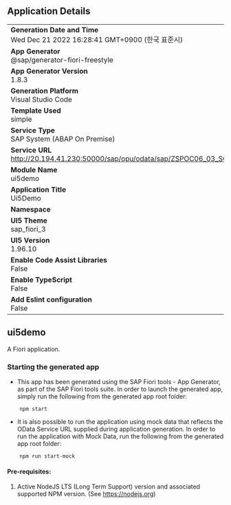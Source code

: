## Application Details
|               |
| ------------- |
|**Generation Date and Time**<br>Wed Dec 21 2022 16:28:41 GMT+0900 (한국 표준시)|
|**App Generator**<br>@sap/generator-fiori-freestyle|
|**App Generator Version**<br>1.8.3|
|**Generation Platform**<br>Visual Studio Code|
|**Template Used**<br>simple|
|**Service Type**<br>SAP System (ABAP On Premise)|
|**Service URL**<br>http://20.194.41.230:50000/sap/opu/odata/sap/ZSPOC06_03_SOLIST_B_V2
|**Module Name**<br>ui5demo|
|**Application Title**<br>Ui5Demo|
|**Namespace**<br>|
|**UI5 Theme**<br>sap_fiori_3|
|**UI5 Version**<br>1.96.10|
|**Enable Code Assist Libraries**<br>False|
|**Enable TypeScript**<br>False|
|**Add Eslint configuration**<br>False|

## ui5demo

A Fiori application.

### Starting the generated app

-   This app has been generated using the SAP Fiori tools - App Generator, as part of the SAP Fiori tools suite.  In order to launch the generated app, simply run the following from the generated app root folder:

```
    npm start
```

- It is also possible to run the application using mock data that reflects the OData Service URL supplied during application generation.  In order to run the application with Mock Data, run the following from the generated app root folder:

```
    npm run start-mock
```

#### Pre-requisites:

1. Active NodeJS LTS (Long Term Support) version and associated supported NPM version.  (See https://nodejs.org)


